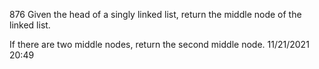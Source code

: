 876 Given the head of a singly linked list, return the middle node of the linked list.

If there are two middle nodes, return the second middle node.
11/21/2021 20:49